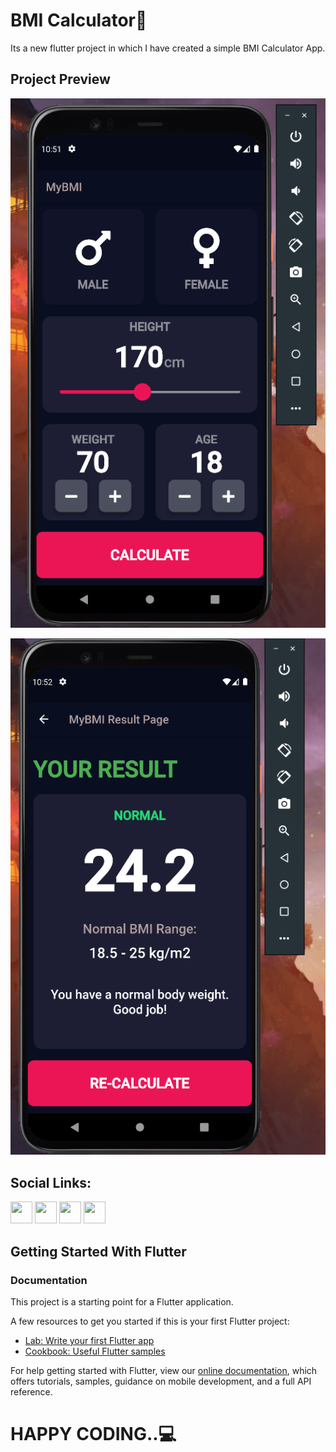 # BMI Calculator📱

Its a new flutter project in which I have created a simple BMI Calculator App.

## Project Preview
![bmi_calculator](res/pic1.png "running on Pixel 4")

![another one](res/pic2.png "Nice isn't it?")


## Social Links:

[<img src="https://img.icons8.com/color/48/000000/linkedin.png" width="35" height="35"/>](https://www.linkedin.com/in/deepraj-baidya-28a743173/) [<img src="https://img.icons8.com/fluent/48/000000/instagram-new.png" width="35" height="35"/>](https://www.instagram.com/deeprajbaidya02) [<img src="https://img.icons8.com/color/48/000000/facebook.png" width="35" height="35"/>](https://www.facebook.com/profile.php?id=100012164535795)
[<img src="https://img.icons8.com/color/48/000000/twitter.png" width="35" height="35"/>](https://twitter.com/Deepraj022)


## Getting Started With Flutter
 ### Documentation

This project is a starting point for a Flutter application.

A few resources to get you started if this is your first Flutter project:

- [Lab: Write your first Flutter app](https://flutter.dev/docs/get-started/codelab)
- [Cookbook: Useful Flutter samples](https://flutter.dev/docs/cookbook)

For help getting started with Flutter, view our
[online documentation](https://flutter.dev/docs), which offers tutorials,
samples, guidance on mobile development, and a full API reference.

# **HAPPY CODING..💻**
